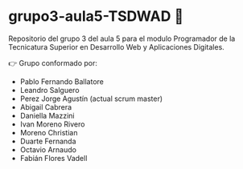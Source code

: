 # grupo3-aula5-TSDWAD 👾
Repositorio del grupo 3 del aula 5 para el modulo Programador de la Tecnicatura Superior en Desarrollo Web y Aplicaciones Digitales.

👉 Grupo conformado por:
- Pablo Fernando Ballatore
- Leandro Salguero
- Perez Jorge Agustín (actual scrum master)
- Abigail Cabrera
- Daniella Mazzini
- Ivan Moreno Rivero
- Moreno Christian
- Duarte Fernanda
- Octavio Arnaudo
- Fabián Flores Vadell

